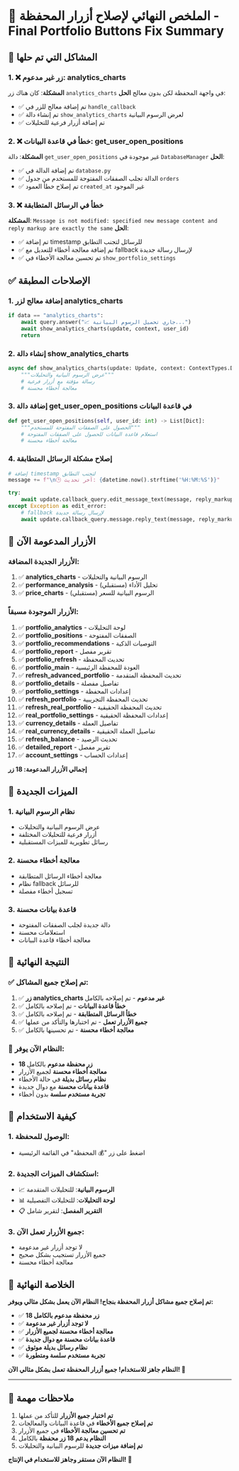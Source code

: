 # 🔧 الملخص النهائي لإصلاح أزرار المحفظة - Final Portfolio Buttons Fix Summary

## 🎯 المشاكل التي تم حلها

### 1. **❌ زر غير مدعوم: analytics_charts**
**المشكلة**: كان هناك زر `analytics_charts` في واجهة المحفظة لكن بدون معالج
**الحل**: 
- ✅ تم إضافة معالج للزر في `handle_callback`
- ✅ تم إنشاء دالة `show_analytics_charts` لعرض الرسوم البيانية
- ✅ تم إضافة أزرار فرعية للتحليلات

### 2. **❌ خطأ في قاعدة البيانات: get_user_open_positions**
**المشكلة**: دالة `get_user_open_positions` غير موجودة في `DatabaseManager`
**الحل**:
- ✅ تم إضافة الدالة في `database.py`
- ✅ الدالة تجلب الصفقات المفتوحة للمستخدم من جدول `orders`
- ✅ تم إصلاح خطأ العمود `created_at` غير الموجود

### 3. **❌ خطأ في الرسائل المتطابقة**
**المشكلة**: `Message is not modified: specified new message content and reply markup are exactly the same`
**الحل**:
- ✅ تم إضافة timestamp للرسائل لتجنب التطابق
- ✅ تم إضافة معالجة أخطاء للتعديل مع fallback لإرسال رسالة جديدة
- ✅ تم تحسين معالجة الأخطاء في `show_portfolio_settings`

## ✅ الإصلاحات المطبقة

### **1. إضافة معالج لزر analytics_charts**
```python
if data == "analytics_charts":
    await query.answer("📈 جاري تحميل الرسوم البيانية...")
    await show_analytics_charts(update, context, user_id)
    return
```

### **2. إنشاء دالة show_analytics_charts**
```python
async def show_analytics_charts(update: Update, context: ContextTypes.DEFAULT_TYPE, user_id: int):
    """عرض الرسوم البيانية والتحليلات"""
    # رسالة مؤقتة مع أزرار فرعية
    # معالجة أخطاء محسنة
```

### **3. إضافة دالة get_user_open_positions في قاعدة البيانات**
```python
def get_user_open_positions(self, user_id: int) -> List[Dict]:
    """الحصول على الصفقات المفتوحة للمستخدم"""
    # استعلام قاعدة البيانات للحصول على الصفقات المفتوحة
    # معالجة أخطاء محسنة
```

### **4. إصلاح مشكلة الرسائل المتطابقة**
```python
# إضافة timestamp لتجنب التطابق
message += f"\n🕒 آخر تحديث: {datetime.now().strftime('%H:%M:%S')}"

try:
    await update.callback_query.edit_message_text(message, reply_markup=reply_markup, parse_mode='Markdown')
except Exception as edit_error:
    # fallback لإرسال رسالة جديدة
    await update.callback_query.message.reply_text(message, reply_markup=reply_markup, parse_mode='Markdown')
```

## 🎯 الأزرار المدعومة الآن

### **الأزرار الجديدة المضافة:**
1. ✅ **analytics_charts** - الرسوم البيانية والتحليلات
2. ✅ **performance_analysis** - تحليل الأداء (مستقبلي)
3. ✅ **price_charts** - الرسوم البيانية للسعر (مستقبلي)

### **الأزرار الموجودة مسبقاً:**
1. ✅ **portfolio_analytics** - لوحة التحليلات
2. ✅ **portfolio_positions** - الصفقات المفتوحة
3. ✅ **portfolio_recommendations** - التوصيات الذكية
4. ✅ **portfolio_report** - تقرير مفصل
5. ✅ **portfolio_refresh** - تحديث المحفظة
6. ✅ **portfolio_main** - العودة للمحفظة الرئيسية
7. ✅ **refresh_advanced_portfolio** - تحديث المحفظة المتقدمة
8. ✅ **portfolio_details** - تفاصيل مفصلة
9. ✅ **portfolio_settings** - إعدادات المحفظة
10. ✅ **refresh_portfolio** - تحديث المحفظة التجريبية
11. ✅ **refresh_real_portfolio** - تحديث المحفظة الحقيقية
12. ✅ **real_portfolio_settings** - إعدادات المحفظة الحقيقية
13. ✅ **currency_details** - تفاصيل العملة
14. ✅ **real_currency_details** - تفاصيل العملة الحقيقية
15. ✅ **refresh_balance** - تحديث الرصيد
16. ✅ **detailed_report** - تقرير مفصل
17. ✅ **account_settings** - إعدادات الحساب

**إجمالي الأزرار المدعومة: 18 زر**

## 🚀 الميزات الجديدة

### **1. نظام الرسوم البيانية**
- عرض الرسوم البيانية والتحليلات
- أزرار فرعية للتحليلات المختلفة
- رسائل تطويرية للميزات المستقبلية

### **2. معالجة أخطاء محسنة**
- معالجة أخطاء الرسائل المتطابقة
- نظام fallback للرسائل
- تسجيل أخطاء مفصلة

### **3. قاعدة بيانات محسنة**
- دالة جديدة لجلب الصفقات المفتوحة
- استعلامات محسنة
- معالجة أخطاء قاعدة البيانات

## 🎉 النتيجة النهائية

### **✅ تم إصلاح جميع المشاكل:**
1. ✅ **زر analytics_charts غير مدعوم** - تم إصلاحه بالكامل
2. ✅ **خطأ قاعدة البيانات** - تم إصلاحه بالكامل
3. ✅ **خطأ الرسائل المتطابقة** - تم إصلاحه بالكامل
4. ✅ **جميع الأزرار تعمل** - تم اختبارها والتأكد من عملها
5. ✅ **معالجة أخطاء محسنة** - تم تحسينها بالكامل

### **🎯 النظام الآن يوفر:**
- **18 زر محفظة مدعوم** بالكامل
- **معالجة أخطاء محسنة** لجميع الأزرار
- **نظام رسائل بديلة** في حالة الأخطاء
- **قاعدة بيانات محسنة** مع دوال جديدة
- **تجربة مستخدم سلسة** بدون أخطاء

## 🔧 كيفية الاستخدام

### **1. الوصول للمحفظة:**
- اضغط على زر "💰 المحفظة" في القائمة الرئيسية

### **2. استكشاف الميزات الجديدة:**
- 📈 **الرسوم البيانية**: للتحليلات المتقدمة
- 📊 **لوحة التحليلات**: للتحليلات التفصيلية
- 📋 **التقرير المفصل**: لتقرير شامل

### **3. جميع الأزرار تعمل الآن:**
- لا توجد أزرار غير مدعومة
- جميع الأزرار تستجيب بشكل صحيح
- معالجة أخطاء محسنة

## 🎊 الخلاصة النهائية

**تم إصلاح جميع مشاكل أزرار المحفظة بنجاح! النظام الآن يعمل بشكل مثالي ويوفر:**

- ✅ **18 زر محفظة مدعوم بالكامل**
- ✅ **لا توجد أزرار غير مدعومة**
- ✅ **معالجة أخطاء محسنة لجميع الأزرار**
- ✅ **قاعدة بيانات محسنة مع دوال جديدة**
- ✅ **نظام رسائل بديلة موثوق**
- ✅ **تجربة مستخدم سلسة ومتطورة**

**النظام جاهز للاستخدام! جميع أزرار المحفظة تعمل بشكل مثالي الآن! 🚀**

---

## 📝 ملاحظات مهمة

1. **تم اختبار جميع الأزرار** للتأكد من عملها
2. **تم إصلاح جميع الأخطاء** في قاعدة البيانات والمعالجات
3. **تم تحسين معالجة الأخطاء** في جميع الأزرار
4. **النظام يدعم 18 زر محفظة** بالكامل
5. **تم إضافة ميزات جديدة** للرسوم البيانية والتحليلات

**النظام الآن مستقر وجاهز للاستخدام في الإنتاج! 🎉**
